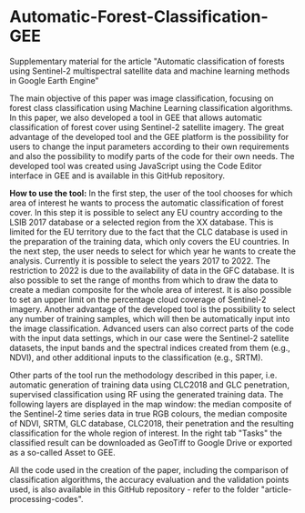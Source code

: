 # Automatic-Forest-Classification-GEE
Supplementary material for the article "Automatic classification of forests using Sentinel-2 multispectral satellite data and machine learning methods in Google Earth Engine"

The main objective of this paper was image classification, focusing on forest class classification using Machine Learning classification algorithms. In this paper, we also developed a tool in GEE that allows automatic classification of forest cover using Sentinel-2 satellite imagery. The great advantage of the developed tool and the GEE platform is the possibility for users to change the input parameters according to their own requirements and also the possibility to modify parts of the code for their own needs. The developed tool was created using JavaScript using the Code Editor interface in GEE and is available in this GitHub repository.

**How to use the tool:**
In the first step, the user of the tool chooses for which area of interest he wants to process the automatic classification of forest cover. In this step it is possible to select any EU country according to the LSIB 2017 database or a selected region from the XX database. This is limited for the EU territory due to the fact that the CLC database is used in the preparation of the training data, which only covers the EU countries. In the next step, the user needs to select for which year he wants to create the analysis. Currently it is possible to select the years 2017 to 2022. The restriction to 2022 is due to the availability of data in the GFC database. It is also possible to set the range of months from which to draw the data to create a median composite for the whole area of interest. It is also possible to set an upper limit on the percentage cloud coverage of Sentinel-2 imagery. Another advantage of the developed tool is the possibility to select any number of training samples, which will then be automatically input into the image classification. Advanced users can also correct parts of the code with the input data settings, which in our case were the Sentinel-2 satellite datasets, the input bands and the spectral indices created from them (e.g., NDVI), and other additional inputs to the classification (e.g., SRTM).

Other parts of the tool run the methodology described in this paper, i.e. automatic generation of training data using CLC2018 and GLC penetration, supervised classification using RF using the generated training data. The following layers are displayed in the map window: the median composite of the Sentinel-2 time series data in true RGB colours, the median composite of NDVI, SRTM, GLC database, CLC2018, their penetration and the resulting classification for the whole region of interest. In the right tab "Tasks" the classified result can be downloaded as GeoTiff to Google Drive or exported as a so-called Asset to GEE.

All the code used in the creation of the paper, including the comparison of classification algorithms, the accuracy evaluation and the validation points used, is also available in this GitHub repository - refer to the folder "article-processing-codes".
